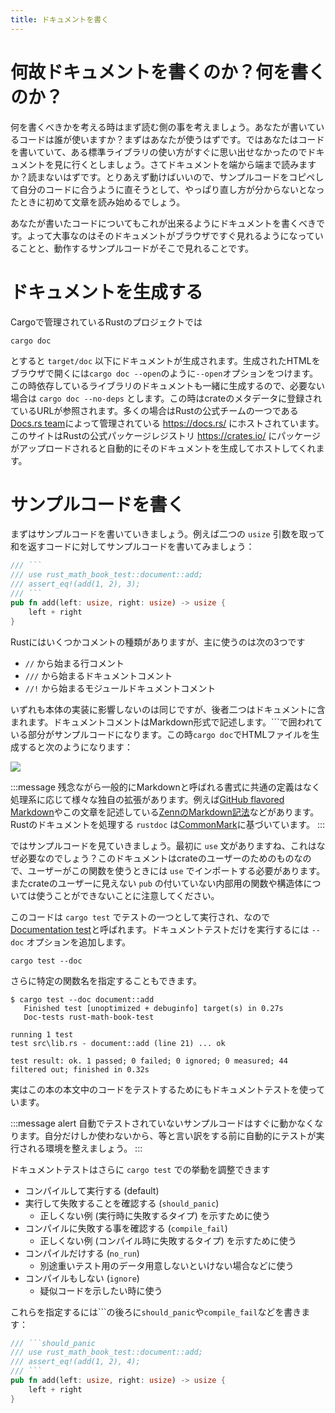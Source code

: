 ```yaml
---
title: ドキュメントを書く
---
```


# 何故ドキュメントを書くのか？何を書くのか？
何を書くべきかを考える時はまず読む側の事を考えましょう。あなたが書いているコードは誰が使いますか？まずはあなたが使うはずです。ではあなたはコードを書いていて、ある標準ライブラリの使い方がすぐに思い出せなかったのでドキュメントを見に行くとしましょう。さてドキュメントを端から端まで読みますか？読まないはずです。とりあえず動けばいいので、サンプルコードをコピペして自分のコードに合うように直そうとして、やっぱり直し方が分からないとなったときに初めて文章を読み始めるでしょう。

あなたが書いたコードについてもこれが出来るようにドキュメントを書くべきです。よって大事なのはそのドキュメントがブラウザですぐ見れるようになっていることと、動作するサンプルコードがそこで見れることです。

# ドキュメントを生成する

Cargoで管理されているRustのプロジェクトでは

```shell
cargo doc
```

とすると `target/doc` 以下にドキュメントが生成されます。生成されたHTMLをブラウザで開くには`cargo doc --open`のように`--open`オプションをつけます。この時依存しているライブラリのドキュメントも一緒に生成するので、必要ない場合は `cargo doc --no-deps` とします。この時はcrateのメタデータに登録されているURLが参照されます。多くの場合はRustの公式チームの一つである[Docs.rs team](https://www.rust-lang.org/governance/teams/dev-tools#docs-rs)によって管理されている <https://docs.rs/> にホストされています。このサイトはRustの公式パッケージレジストリ <https://crates.io/> にパッケージがアップロードされると自動的にそのドキュメントを生成してホストしてくれます。

# サンプルコードを書く
まずはサンプルコードを書いていきましょう。例えば二つの `usize` 引数を取って和を返すコードに対してサンプルコードを書いてみましょう：

```rust
/// ```
/// use rust_math_book_test::document::add;
/// assert_eq!(add(1, 2), 3);
/// ```
pub fn add(left: usize, right: usize) -> usize {
    left + right
}
```

Rustにはいくつかコメントの種類がありますが、主に使うのは次の3つです

- `//` から始まる行コメント
- `///` から始まるドキュメントコメント
- `//!` から始まるモジュールドキュメントコメント

いずれも本体の実装に影響しないのは同じですが、後者二つはドキュメントに含まれます。ドキュメントコメントはMarkdown形式で記述します。\`\`\`で囲われている部分がサンプルコードになります。この時`cargo doc`でHTMLファイルを生成すると次のようになります：

![](https://storage.googleapis.com/zenn-user-upload/7a93168fe844-20230928.png)

:::message
残念ながら一般的にMarkdownと呼ばれる書式に共通の定義はなく処理系に応じて様々な独自の拡張があります。例えば[GitHub flavored Markdown](https://github.github.com/gfm/)やこの文章を記述している[ZennのMarkdown記法](https://zenn.dev/zenn/articles/markdown-guide)などがあります。Rustのドキュメントを処理する `rustdoc` は[CommonMark](https://commonmark.org/)に基づいています。
:::

ではサンプルコードを見ていきましょう。最初に `use` 文がありますね、これはなぜ必要なのでしょう？このドキュメントはcrateのユーザーのためのものなので、ユーザーがこの関数を使うときには `use` でインポートする必要があります。またcrateのユーザーに見えない `pub` の付いていない内部用の関数や構造体については使うことができないことに注意してください。

このコードは `cargo test` でテストの一つとして実行され、なので [Documentation test](https://doc.rust-lang.org/rustdoc/write-documentation/documentation-tests.html)と呼ばれます。ドキュメントテストだけを実行するには `--doc` オプションを追加します。

```shell
cargo test --doc
```

さらに特定の関数名を指定することもできます。

```text
$ cargo test --doc document::add
   Finished test [unoptimized + debuginfo] target(s) in 0.27s
   Doc-tests rust-math-book-test

running 1 test
test src\lib.rs - document::add (line 21) ... ok

test result: ok. 1 passed; 0 failed; 0 ignored; 0 measured; 44 filtered out; finished in 0.32s
```

実はこの本の本文中のコードをテストするためにもドキュメントテストを使っています。

:::message alert
自動でテストされていないサンプルコードはすぐに動かなくなります。自分だけしか使わないから、等と言い訳をする前に自動的にテストが実行される環境を整えましょう。
:::

ドキュメントテストはさらに `cargo test` での挙動を調整できます

- コンパイルして実行する (default)
- 実行して失敗することを確認する (`should_panic`)
  - 正しくない例 (実行時に失敗するタイプ) を示すために使う
- コンパイルに失敗する事を確認する (`compile_fail`)
  - 正しくない例 (コンパイル時に失敗するタイプ) を示すために使う
- コンパイルだけする (`no_run`)
  - 別途重いテスト用のデータ用意しないといけない場合などに使う
- コンパイルもしない (`ignore`)
  - 疑似コードを示したい時に使う

これらを指定するには\`\`\`の後ろに`should_panic`や`compile_fail`などを書きます：

```rust
/// ```should_panic
/// use rust_math_book_test::document::add;
/// assert_eq!(add(1, 2), 4);
/// ```
pub fn add(left: usize, right: usize) -> usize {
    left + right
}
```

